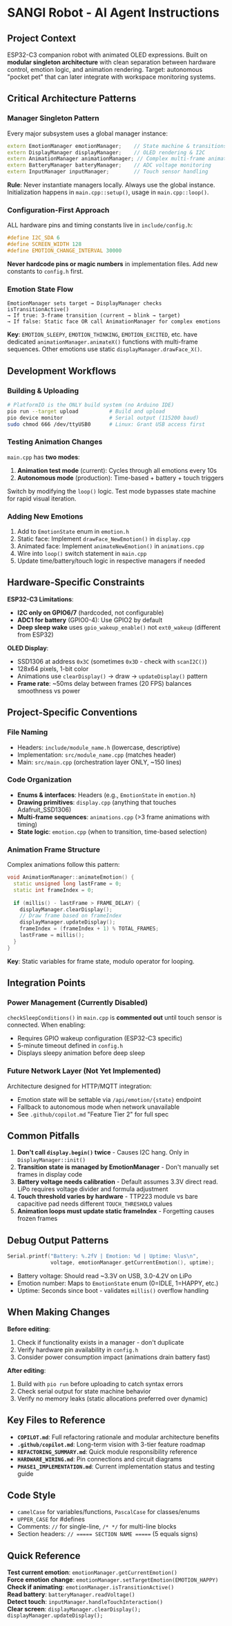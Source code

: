 # SANGI Robot - AI Agent Instructions

## Project Context
ESP32-C3 companion robot with animated OLED expressions. Built on **modular singleton architecture** with clean separation between hardware control, emotion logic, and animation rendering. Target: autonomous "pocket pet" that can later integrate with workspace monitoring systems.

## Critical Architecture Patterns

### Manager Singleton Pattern
Every major subsystem uses a global manager instance:
```cpp
extern EmotionManager emotionManager;    // State machine & transitions
extern DisplayManager displayManager;    // OLED rendering & I2C
extern AnimationManager animationManager; // Complex multi-frame animations
extern BatteryManager batteryManager;    // ADC voltage monitoring
extern InputManager inputManager;        // Touch sensor handling
```

**Rule**: Never instantiate managers locally. Always use the global instance. Initialization happens in `main.cpp::setup()`, usage in `main.cpp::loop()`.

### Configuration-First Approach
ALL hardware pins and timing constants live in `include/config.h`:
```cpp
#define I2C_SDA 6
#define SCREEN_WIDTH 128
#define EMOTION_CHANGE_INTERVAL 30000
```
**Never hardcode pins or magic numbers** in implementation files. Add new constants to `config.h` first.

### Emotion State Flow
```
EmotionManager sets target → DisplayManager checks isTransitionActive() 
→ If true: 3-frame transition (current → blink → target)
→ If false: Static face OR call AnimationManager for complex emotions
```

**Key**: `EMOTION_SLEEPY`, `EMOTION_THINKING`, `EMOTION_EXCITED`, etc. have dedicated `animationManager.animateX()` functions with multi-frame sequences. Other emotions use static `displayManager.drawFace_X()`.

## Development Workflows

### Building & Uploading
```bash
# PlatformIO is the ONLY build system (no Arduino IDE)
pio run --target upload          # Build and upload
pio device monitor               # Serial output (115200 baud)
sudo chmod 666 /dev/ttyUSB0      # Linux: Grant USB access first
```

### Testing Animation Changes
`main.cpp` has **two modes**:
1. **Animation test mode** (current): Cycles through all emotions every 10s
2. **Autonomous mode** (production): Time-based + battery + touch triggers

Switch by modifying the `loop()` logic. Test mode bypasses state machine for rapid visual iteration.

### Adding New Emotions
1. Add to `EmotionState` enum in `emotion.h`
2. Static face: Implement `drawFace_NewEmotion()` in `display.cpp`
3. Animated face: Implement `animateNewEmotion()` in `animations.cpp`
4. Wire into `loop()` switch statement in `main.cpp`
5. Update time/battery/touch logic in respective managers if needed

## Hardware-Specific Constraints

**ESP32-C3 Limitations**:
- **I2C only on GPIO6/7** (hardcoded, not configurable)
- **ADC1 for battery** (GPIO0-4): Use GPIO2 by default
- **Deep sleep wake** uses `gpio_wakeup_enable()` not `ext0_wakeup` (different from ESP32)

**OLED Display**:
- SSD1306 at address `0x3C` (sometimes `0x3D` - check with `scanI2C()`)
- 128x64 pixels, 1-bit color
- Animations use `clearDisplay()` → draw → `updateDisplay()` pattern
- **Frame rate**: ~50ms delay between frames (20 FPS) balances smoothness vs power

## Project-Specific Conventions

### File Naming
- Headers: `include/module_name.h` (lowercase, descriptive)
- Implementation: `src/module_name.cpp` (matches header)
- Main: `src/main.cpp` (orchestration layer ONLY, ~150 lines)

### Code Organization
- **Enums & interfaces**: Headers (e.g., `EmotionState` in `emotion.h`)
- **Drawing primitives**: `display.cpp` (anything that touches Adafruit_SSD1306)
- **Multi-frame sequences**: `animations.cpp` (>3 frame animations with timing)
- **State logic**: `emotion.cpp` (when to transition, time-based selection)

### Animation Frame Structure
Complex animations follow this pattern:
```cpp
void AnimationManager::animateEmotion() {
  static unsigned long lastFrame = 0;
  static int frameIndex = 0;
  
  if (millis() - lastFrame > FRAME_DELAY) {
    displayManager.clearDisplay();
    // Draw frame based on frameIndex
    displayManager.updateDisplay();
    frameIndex = (frameIndex + 1) % TOTAL_FRAMES;
    lastFrame = millis();
  }
}
```
**Key**: Static variables for frame state, modulo operator for looping.

## Integration Points

### Power Management (Currently Disabled)
`checkSleepConditions()` in `main.cpp` is **commented out** until touch sensor is connected. When enabling:
- Requires GPIO wakeup configuration (ESP32-C3 specific)
- 5-minute timeout defined in `config.h`
- Displays sleepy animation before deep sleep

### Future Network Layer (Not Yet Implemented)
Architecture designed for HTTP/MQTT integration:
- Emotion state will be settable via `/api/emotion/{state}` endpoint
- Fallback to autonomous mode when network unavailable
- See `.github/copilot.md` "Feature Tier 2" for full spec

## Common Pitfalls

1. **Don't call `display.begin()` twice** - Causes I2C hang. Only in `DisplayManager::init()`
2. **Transition state is managed by EmotionManager** - Don't manually set frames in display code
3. **Battery voltage needs calibration** - Default assumes 3.3V direct read. LiPo requires voltage divider and formula adjustment
4. **Touch threshold varies by hardware** - TTP223 module vs bare capacitive pad needs different `TOUCH_THRESHOLD` values
5. **Animation loops must update static frameIndex** - Forgetting causes frozen frames

## Debug Output Patterns
```cpp
Serial.printf("Battery: %.2fV | Emotion: %d | Uptime: %lus\n", 
              voltage, emotionManager.getCurrentEmotion(), uptime);
```
- Battery voltage: Should read ~3.3V on USB, 3.0-4.2V on LiPo
- Emotion number: Maps to `EmotionState` enum (0=IDLE, 1=HAPPY, etc.)
- Uptime: Seconds since boot - validates `millis()` overflow handling

## When Making Changes

**Before editing**:
1. Check if functionality exists in a manager - don't duplicate
2. Verify hardware pin availability in `config.h`
3. Consider power consumption impact (animations drain battery fast)

**After editing**:
1. Build with `pio run` before uploading to catch syntax errors
2. Check serial output for state machine behavior
3. Verify no memory leaks (static allocations preferred over dynamic)

## Key Files to Reference

- **`COPILOT.md`**: Full refactoring rationale and modular architecture benefits
- **`.github/copilot.md`**: Long-term vision with 3-tier feature roadmap
- **`REFACTORING_SUMMARY.md`**: Quick module responsibility reference
- **`HARDWARE_WIRING.md`**: Pin connections and circuit diagrams
- **`PHASE1_IMPLEMENTATION.md`**: Current implementation status and testing guide

## Code Style
- `camelCase` for variables/functions, `PascalCase` for classes/enums
- `UPPER_CASE` for #defines
- Comments: `//` for single-line, `/* */` for multi-line blocks
- Section headers: `// ===== SECTION NAME =====` (5 equals signs)

## Quick Reference

**Test current emotion**: `emotionManager.getCurrentEmotion()`  
**Force emotion change**: `emotionManager.setTargetEmotion(EMOTION_HAPPY)`  
**Check if animating**: `emotionManager.isTransitionActive()`  
**Read battery**: `batteryManager.readVoltage()`  
**Detect touch**: `inputManager.handleTouchInteraction()`  
**Clear screen**: `displayManager.clearDisplay(); displayManager.updateDisplay();`
